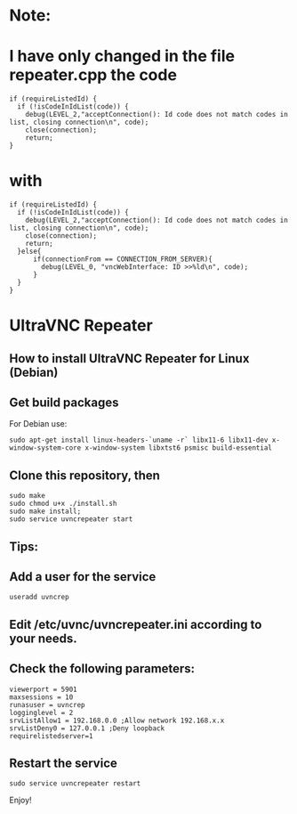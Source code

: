 # Note:
# I have only changed in the file repeater.cpp the code  
```
if (requireListedId) {
  if (!isCodeInIdList(code)) {
    debug(LEVEL_2,"acceptConnection(): Id code does not match codes in list, closing connection\n", code);
    close(connection);
    return;
}
```
# with
```
if (requireListedId) {
  if (!isCodeInIdList(code)) {
    debug(LEVEL_2,"acceptConnection(): Id code does not match codes in list, closing connection\n", code);
    close(connection);
    return;
  }else{
      if(connectionFrom == CONNECTION_FROM_SERVER){
        debug(LEVEL_0, "vncWebInterface: ID >>%ld\n", code);
      } 
  }
}
```

# UltraVNC Repeater

## How to install UltraVNC Repeater for Linux (Debian)

## Get build packages
For Debian use:
```
sudo apt-get install linux-headers-`uname -r` libx11-6 libx11-dev x-window-system-core x-window-system libxtst6 psmisc build-essential
```

## Clone this repository, then 
```
sudo make
sudo chmod u+x ./install.sh
sudo make install;
sudo service uvncrepeater start
```
## Tips:
## Add a user for the service
```
useradd uvncrep
```
## Edit /etc/uvnc/uvncrepeater.ini according to your needs.
## Check the following parameters:
```
viewerport = 5901
maxsessions = 10
runasuser = uvncrep
logginglevel = 2
srvListAllow1 = 192.168.0.0 ;Allow network 192.168.x.x
srvListDeny0 = 127.0.0.1 ;Deny loopback
requirelistedserver=1
```
## Restart the service

```
sudo service uvncrepeater restart
```

Enjoy!
